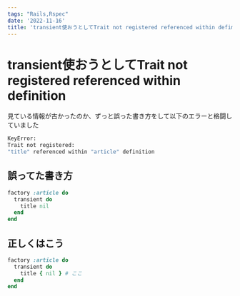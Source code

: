 ```yaml
---
tags: "Rails,Rspec"
date: '2022-11-16'
title: 'transient使おうとしてTrait not registered referenced within definition'
---
```


# transient使おうとしてTrait not registered referenced within definition

見ている情報が古かったのか、ずっと誤った書き方をして以下のエラーと格闘していました

```bash
KeyError: 
Trait not registered: 
"title" referenced within "article" definition
```


## 誤ってた書き方

```ruby
factory :article do
  transient do
    title nil
  end
end

```

## 正しくはこう

```ruby
factory :article do
  transient do
    title { nil } # ここ
  end
end
```
